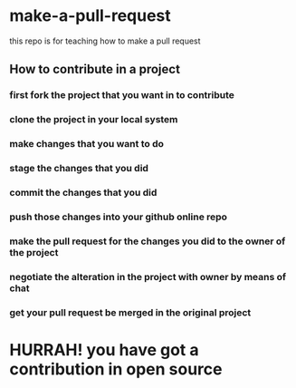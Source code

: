 # make-a-pull-request
this repo is for teaching how to make a pull request


## How to contribute in a project 


### first fork the project that you want in to contribute 

### clone the project in your local system 

### make changes that you want to do 

### stage the changes that you did 

### commit the changes that you did 

### push those changes into your github online repo 

### make the pull request for the changes you did to the owner of the project 

### negotiate the alteration in the project with owner by means of chat 

### get your pull request be merged in the original project 






# HURRAH! you have got a contribution in open source 
